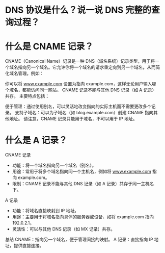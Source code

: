 # DNS 协议是什么？说一说 DNS 完整的查询过程？

# 什么是 CNAME 记录？

CNAME（Canonical Name）记录是一种 DNS（域名系统）记录类型，用于将一个域名指向另一个域名。它允许你将一个域名的请求重定向到另一个域名，从而简化域名管理。例如：

你可以将 www.example.com 设置为指向 example.com，这样无论用户输入哪个域名，都能访问同一网站。
CNAME 记录不能与其他 DNS 记录（如 A 记录）共存。
主要特点包括：

便于管理：通过使用别名，可以灵活地改变指向的实际主机而不需要更改多个记录。
支持子域名：可以为子域名（如 blog.example.com）创建 CNAME 指向其他地址。
请注意，CNAME 记录只能用于域名，不可以用于 IP 地址。

# 什么是 A 记录？

CNAME 记录

- 功能：将一个域名指向另一个域名（别名）。
- 用途：常用于将多个域名指向同一个主机名，例如将 www.example.com 指向 example.com。
- 限制：CNAME 记录不能与其他 DNS 记录（如 A 记录）共存于同一主机名下。

A 记录

- 功能：将域名直接映射到 IP 地址。
- 用途：主要用于将域名指向具体的服务器或设备，如将 example.com 指向 192.0.2.1。
- 灵活性：可以与其他 DNS 记录（如 MX 记录）共存。

总结
CNAME：指向另一个域名，便于管理间接的映射。
A 记录：直接指向 IP 地址，提供直接连接。
